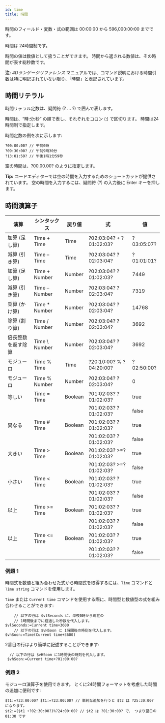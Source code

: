 ```yaml
---
id: time
title: 時間
---
```


時間のフィールド・変数・式の範囲は 00:00:00 から 596,000:00:00 までです。

時間は 24時間制です。

時間の値は数値として扱うことができます。 時間から返される数値は、その時間が表す総秒数です。

**注:** *4Dランゲージリファレンス* マニュアルでは、コマンド説明における時間引数は特に明記されていない限り、「時間」と表記されています。

## 時間リテラル

時間リテラル定数は、疑問符 (? ... ?) で囲んで表します。

時間は、“時:分:秒” の順で表し、それぞれをコロン (:) で区切ります。 時間は24時間制で指定します。

時間定数の例を次に示します:

```4d
?00:00:00? // 午前0時
?09:30:00? // 午前9時30分
?13:01:59? // 午後1時1分59秒
```

空の時間は、?00.00.00? のように指定します。

**Tip:** コードエディターでは空の時間を入力するためのショートカットが提供されています。 空の時間を入力するには、疑問符 (?) の入力後に Enter キーを押します。

## 時間演算子

| 演算        | シンタックス         | 戻り値     | 式                       | 値          |
| --------- | -------------- | ------- | ----------------------- | ---------- |
| 加算 (足し算)  | Time + Time    | Time    | ?02:03:04? + ?01:02:03? | ?03:05:07? |
| 減算 (引き算)  | Time – Time    | Time    | ?02:03:04? ?02:03:04?   | ?01:01:01? |
| 加算 (足し算)  | Time + Number  | Number  | ?02:03:04? ?01:02:03?   | 7449       |
| 減算 (引き算)  | Time – Number  | Number  | ?02:03:04? ?02:03:04?   | 7319       |
| 乗算 (かけ算)  | Time * Number  | Number  | ?02:03:04? ?02:03:04?   | 14768      |
| 除算 (割り算)  | Time / Number  | Number  | ?02:03:04? ?02:03:04?   | 3692       |
| 倍長整数を返す除算 | Time \ Number | Number  | ?02:03:04? ?02:03:04?   | 3692       |
| モジューロ     | Time % Time    | Time    | ?20:10:00? % ?04:20:00? | ?02:50:00? |
| モジューロ     | Time % Number  | Number  | ?02:03:04? ?02:03:04?   | 0          |
| 等しい       | Time = Time    | Boolean | ?01:02:03? ?01:02:03?   | true       |
|           |                |         | ?01:02:03? ?01:02:03?   | false      |
| 異なる       | Time # Time    | Boolean | ?01:02:03? ?01:02:03?   | true       |
|           |                |         | ?01:02:03? ?01:02:03?   | false      |
| 大きい       | Time > Time    | Boolean | ?01:02:03? >=?01:02:03? | true       |
|           |                |         | ?01:02:03? >=?01:02:03? | false      |
| 小さい       | Time < Time    | Boolean | ?01:02:03? ?01:02:03?   | true       |
|           |                |         | ?01:02:03? ?01:02:03?   | false      |
| 以上        | Time >= Time   | Boolean | ?01:02:03? ?01:02:03?   | true       |
|           |                |         | ?01:02:03? ?01:02:03?   | false      |
| 以上        | Time <= Time   | Boolean | ?01:02:03? ?01:02:03?   | true       |
|           |                |         | ?01:02:03? ?01:02:03?   | false      |

### 例題 1

時間式を数値と組み合わせた式から時間式を取得するには、`Time` コマンドと `Time string` コマンドを使用します。

`Time` または `Current time` コマンドを使用する際に、時間型と数値型の式を組み合わせることができます:

```4d
    // 以下の行は $vlSeconds に、深夜0時から現在の
    // 1時間後までに経過した秒数を代入します。
$vlSeconds:=Current time+3600
    // 以下の行は $vHSoon に 1時間後の時刻を代入します。
$vhSoon:=Time(Current time+3600)
```

2番目の行はより簡単に記述することができます:

```4d
  // 以下の行は $vHSoon に1時間後の時刻を代入します。
 $vhSoon:=Current time+?01:00:00?
```

### 例題 2

モジューロ演算子を使用できます。 とくに24時間フォーマットを考慮した時間の追加に便利です:

```4d
$t1:=?23:00:00? $t1:=?23:00:00? // 単純な追加を行うと $t2 は ?25:30:00?
になります。
$t2:=($t1 +?02:30:00?)%?24:00:00? // $t2 は ?01:30:00? で、 つまり翌日の 01:30 です
```

